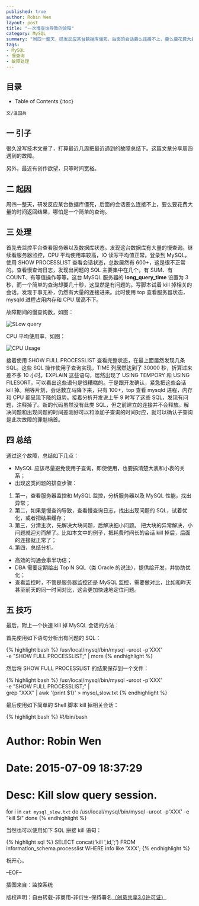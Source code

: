 ```yaml
---
published: true
author: Robin Wen
layout: post
title: "一次慢查询导致的故障"
category: MySQL
summary: "周四一整天，研发反应某台数据库僵死，后面的会话要么连接不上，要么要花费大量的时间返回结果，哪怕是一个简单的查询。本文记录周四遇到的故障。最后做如下总结：出现这类问题的排查步骤：第一，查看服务器监控和 MySQL 监控，分析服务器以及 MySQL 性能，找出异常；第二，如果是慢查询导致，查看慢查询日志，找出出现问题的 SQL，试着优化，或者把结果缓存；第三，分清主次，先解决大块问题，后解决细小问题。 把大块的异常解决，小问题就迎刃而解了。比如本文中的例子，把耗费时间长的会话 kill 掉后，后面的连接就正常了；第四，总结分析。"
tags: 
- MySQL
- 慢查询
- 故障处理
---
```


## 目录 ##

* Table of Contents
{:toc}

`文/温国兵`

## 一 引子 ##

很久没写技术文章了，打算最近几周把最近遇到的故障总结下。这篇文章分享周四遇到的故障。

另外，最近有创作欲望，只等时间宽裕。

## 二 起因 ##

周四一整天，研发反应某台数据库僵死，后面的会话要么连接不上，要么要花费大量的时间返回结果，哪怕是一个简单的查询。

## 三 处理 ##

首先去监控平台查看服务器以及数据库状态，发现这台数据库有大量的慢查询。继续看服务器监控，CPU 平均使用率较高，IO 读写平均值正常。登录到 MySQL，使用 SHOW PROCESSLIST 查看会话状态，总数居然有 600+，这是很不正常的。查看慢查询日志，发现出问题的 SQL 主要集中在几个，有 SUM、有 COUNT、有等值操作等等。这台 MySQL 服务器的 **long_query_time** 设置为 3秒，而一个简单的查询却要几十秒，这显然是有问题的。写脚本试着 kill 掉相关的会话，发现于事无补，仍然有大量的连接进来。此时使用 top 查看服务器状态，mysqld 进程占用内存和 CPU 居高不下。

故障期间的慢查询数，如图：

![SLow query](http://i.imgur.com/4IAD2BH.png)

CPU 平均使用率，如图：

![CPU Usage](http://i.imgur.com/dIZdUFk.png)

接着使用 SHOW FULL PROCESSLIST 查看完整状态，在最上面居然发现几条 SQL。这些 SQL 操作使用子查询实现，TIME 列居然达到了 30000 秒，折算过来差不多 10 小时。EXPLAIN 这些语句，居然出现了 USING TEMPORY 和 USING FILESORT，可以看出这些语句是很糟糕的。于是跟开发确认，紧急把这些会话 kill 掉。稍等片刻，会话数立马降下来，只有 100+，top 查看 mysqld 进程，内存和 CPU 都呈现下降的趋势。接着分析开发说上午 9 时写了这些 SQL，发现有问题，注释掉了。新的代码虽然没有此类 SQL，但之前建立的连接并不会释放。解决问题和出现问题的时间差刚好可以和添加子查询的时间对应，就可以确认子查询是此次故障的罪魁祸首。

## 四  总结 ##

通过这个故障，总结如下几点：

* MySQL 应该尽量避免使用子查询，即使使用，也要搞清楚大表和小表的关系；
* 出现这类问题的排查步骤：
1. 第一，查看服务器监控和 MySQL 监控，分析服务器以及 MySQL 性能，找出异常；
2. 第二，如果是慢查询导致，查看慢查询日志，找出出现问题的 SQL，试着优化，或者把结果缓存；
3. 第三，分清主次，先解决大块问题，后解决细小问题。 把大块的异常解决，小问题就迎刃而解了。比如本文中的例子，把耗费时间长的会话 kill 掉后，后面的连接就正常了；
4. 第四，总结分析。
* 高效的沟通会事半功倍；
* DBA 需要定期给出 Top N SQL（类 Oracle 的说法），提供给开发，并协助优化；
* 查看监控时，不管是服务器监控还是 MySQL 监控，需要做对比，比如和昨天甚至前天的同一时间对比，这会更加快速地定位问题。

## 五 技巧 ##

最后，附上一个快速 kill 掉 MySQL 会话的方法：

首先使用如下语句分析出有问题的 SQL：

{% highlight bash %}
/usr/local/mysql/bin/mysql -uroot -p'XXX' \
-e "SHOW FULL PROCESSLIST;" | more
{% endhighlight %}

然后将 SHOW FULL PROCESSLIST 的结果保存到一个文件：

{% highlight bash %}
/usr/local/mysql/bin/mysql -uroot -p'XXX' \
-e "SHOW FULL PROCESSLIST;" | \
grep "XXX" | awk '{print $1}' > mysql_slow.txt
{% endhighlight %}

最后使用如下简单的 Shell 脚本 kill 掉相关会话：

{% highlight bash %}
#!/bin/bash
# Author: Robin Wen
# Date: 2015-07-09 18:37:29
# Desc: Kill slow query session.

for i in `cat mysql_slow.txt`
do
  /usr/local/mysql/bin/mysql -uroot -p'XXX' -e "kill $i"
done
{% endhighlight %}

当然也可以使用如下 SQL 拼接 kill 语句：

{% highlight sql %}
SELECT concat('kill ',id,';')
FROM information_schema.processlist
WHERE info like 'XXX';
{% endhighlight %}

祝开心。

–EOF–

插图来自：监控系统

版权声明：自由转载-非商用-非衍生-保持署名<a href="http://creativecommons.org/licenses/by-nc-nd/3.0/deed.zh" target="_blank">（创意共享3.0许可证）</a>